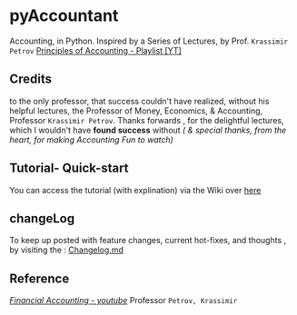 # pyAccountant
Accounting, in Python.
Inspired by a Series of Lectures, by Prof. `Krassimir Petrov`
[Principles of Accounting - Playlist 
[YT]](https://www.youtube.com/playlist?list=PLesgViD0jhW8_Q5QfOribZqNrivFJ_evf)
## Credits

to the only professor, that success couldn't have realized, without his helpful lectures,  the Professor of Money, Economics, & Accounting, Professor `Krassimir Petrov`. Thanks forwards , for the delightful lectures, which I wouldn't have **found success** without *( & special thanks, from *the heart*, for making Accounting Fun to watch)*

## Tutorial- Quick-start
You can access the tutorial (with explination) via the Wiki over [here](https://github.com/adamwillisMastery/pyAccountant/wiki)

## changeLog
To keep up posted with feature changes, current hot-fixes, and thoughts , by visiting the : [Changelog.md](https://github.com/adamwillisMastery/pyAccountant/blob/main/Changelog.md)
## Reference

[_Financial Accounting - youtube_](https://www.youtube.com/playlist?list=PLesgViD0jhW8_Q5QfOribZqNrivFJ_evf) Professor `Petrov, Krassimir`
